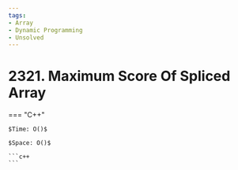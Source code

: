 ```yaml
---
tags:
- Array
- Dynamic Programming
- Unsolved
---
```



# 2321. Maximum Score Of Spliced Array

=== "C++"

    $Time: O()$

    $Space: O()$

    ```c++
    ```